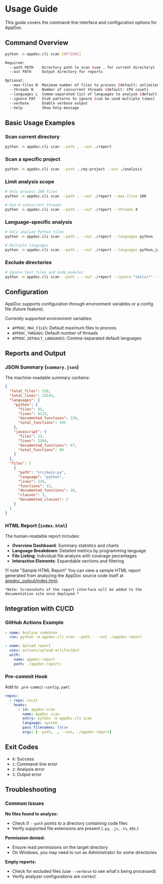 # Usage Guide

This guide covers the command-line interface and configuration options for AppDoc.

## Command Overview

```bash
python -m appdoc.cli scan [OPTIONS]

Required:
  --path PATH    Directory path to scan (use . for current directory)
  --out PATH     Output directory for reports

Optional:
  --max-files N  Maximum number of files to process (default: unlimited)
  --threads N    Number of concurrent threads (default: CPU count)
  --languages L  Comma-separated list of languages to analyze (default: all)
  --ignore PAT   Glob patterns to ignore (can be used multiple times)
  --verbose      Enable verbose output
  --help         Show help message
```

## Basic Usage Examples

### Scan current directory
```bash
python -m appdoc.cli scan --path . --out ./report
```

### Scan a specific project
```bash
python -m appdoc.cli scan --path ../my-project --out ./analysis
```

### Limit analysis scope
```bash
# Only process 100 files
python -m appdoc.cli scan --path . --out ./report --max-files 100

# Use 4 concurrent threads
python -m appdoc.cli scan --path . --out ./report --threads 4
```

### Language-specific analysis
```bash
# Only analyze Python files
python -m appdoc.cli scan --path . --out ./report --languages python

# Multiple languages
python -m appdoc.cli scan --path . --out ./report --languages python,javascript
```

### Exclude directories
```bash
# Ignore test files and node_modules
python -m appdoc.cli scan --path . --out ./report --ignore "tests/*" --ignore "node_modules/**"
```

## Configuration

AppDoc supports configuration through environment variables or a config file (future feature).

Currently supported environment variables:

- `APPDOC_MAX_FILES`: Default maximum files to process
- `APPDOC_THREADS`: Default number of threads
- `APPDOC_DEFAULT_LANGUAGES`: Comma-separated default languages

## Reports and Output

### JSON Summary (`summary.json`)

The machine-readable summary contains:

```json
{
  "total_files": 150,
  "total_lines": 12543,
  "languages": {
    "python": {
      "files": 45,
      "lines": 8123,
      "documented_functions": 234,
      "total_functions": 345
    },
    "javascript": {
      "files": 23,
      "lines": 2204,
      "documented_functions": 67,
      "total_functions": 89
    }
  },
  "files": [
    {
      "path": "src/main.py",
      "language": "python",
      "lines": 234,
      "functions": 12,
      "documented_functions": 10,
      "classes": 3,
      "documented_classes": 2
    }
  ]
}
```

### HTML Report (`index.html`)

The human-readable report includes:

- **Overview Dashboard**: Summary statistics and charts
- **Language Breakdown**: Detailed metrics by programming language
- **File Listing**: Individual file analysis with coverage percentages
- **Interactive Elements**: Expandable sections and filtering

!!! note "Sample HTML Report"
    You can view a sample HTML report generated from analyzing the AppDoc source code itself at [appdoc_output/index.html](../appdoc_output/index.html).

    *Note: Screenshots of the report interface will be added to the documentation site once deployed.*

## Integration with CI/CD

### GitHub Actions Example

```yaml
- name: Analyze codebase
  run: python -m appdoc.cli scan --path . --out ./appdoc-report

- name: Upload report
  uses: actions/upload-artifact@v3
  with:
    name: appdoc-report
    path: ./appdoc-report/
```

### Pre-commit Hook

Add to `.pre-commit-config.yaml`:

```yaml
repos:
  - repo: local
    hooks:
      - id: appdoc-scan
        name: AppDoc scan
        entry: python -m appdoc.cli scan
        language: system
        pass_filenames: false
        args: [--path, ., --out, ./appdoc-report]
```

## Exit Codes

- `0`: Success
- `1`: Command-line error
- `2`: Analysis error
- `3`: Output error

## Troubleshooting

### Common Issues

**No files found to analyze:**
- Check if `--path` points to a directory containing code files
- Verify supported file extensions are present (`.py`, `.js`, `.ts`, etc.)

**Permission denied:**
- Ensure read permissions on the target directory
- On Windows, you may need to run as Administrator for some directories

**Empty reports:**
- Check for excluded files (use `--verbose` to see what's being processed)
- Verify analyzer configurations are correct
